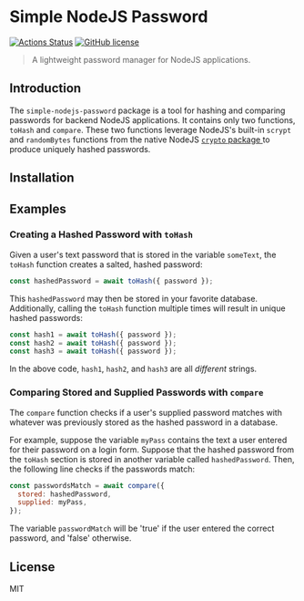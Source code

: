 # Simple NodeJS Password

[![Actions Status](https://github.com/JessieFrance/simple-nodejs-password/workflows/Build%20and%20Test/badge.svg)](https://github.com/JessieFrance/simple-nodejs-password/actions)
[![GitHub license](https://img.shields.io/github/license/JessieFrance/simple-nodejs-password?style=flat-square)](https://github.com/JessieFrance/simple-nodejs-password/blob/main/LICENSE)

> A lightweight password manager for NodeJS applications.

## Introduction

The `simple-nodejs-password` package is a tool for hashing and comparing passwords for backend NodeJS applications. It contains only two functions, `toHash` and `compare`. These two functions leverage
NodeJS's built-in `scrypt` and `randomBytes` functions from the native NodeJS [`crypto` package ](https://nodejs.org/api/crypto.html) to produce uniquely hashed passwords.

## Installation

## Examples

### Creating a Hashed Password with `toHash`

Given a user's text password that is stored in the variable `someText`, the `toHash` function creates a salted, hashed password:

```javascript
const hashedPassword = await toHash({ password });
```

This `hashedPassword` may then be stored in your favorite database. Additionally, calling the `toHash` function multiple times will result in unique hashed passwords:

```javascript
const hash1 = await toHash({ password });
const hash2 = await toHash({ password });
const hash3 = await toHash({ password });
```

In the above code, `hash1`, `hash2`, and `hash3` are all _different_ strings.

### Comparing Stored and Supplied Passwords with `compare`

The `compare` function checks if a user's supplied password matches with whatever was previously stored as the hashed password in a database.

For example, suppose the variable `myPass` contains the text a user entered for their password on a login form. Suppose that the hashed password from the `toHash` section is stored in another variable called `hashedPassword`. Then, the following line checks if the passwords match:

```javascript
const passwordsMatch = await compare({
  stored: hashedPassword,
  supplied: myPass,
});
```

The variable `passwordMatch` will be 'true' if the user entered the correct password, and 'false' otherwise.

## License

MIT
